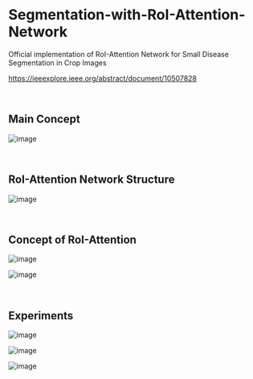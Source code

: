 # Segmentation-with-RoI-Attention-Network
Official implementation of RoI-Attention Network for Small Disease Segmentation in Crop Images

https://ieeexplore.ieee.org/abstract/document/10507828

<br/>

## Main Concept

![image](https://github.com/gymoon10/Segmentation-with-RoI-Attention-Network/assets/44194558/c0dc6806-1774-4992-a151-3e5022924c96)

<br/>

## RoI-Attention Network Structure

![image](https://github.com/gymoon10/Segmentation-with-RoI-Attention-Network/assets/44194558/5922dbdc-d3b2-451d-a402-c4a03da525c3)

<br/>

## Concept of RoI-Attention

![image](https://github.com/gymoon10/Segmentation-with-RoI-Attention-Network/assets/44194558/6b378333-631b-473e-b147-007cb02a50e6)

![image](https://github.com/gymoon10/Segmentation-with-RoI-Attention-Network/assets/44194558/cbaeea89-b828-44cd-ac5a-27f23cf7d941)

<br/>

## Experiments

![image](https://github.com/gymoon10/Segmentation-with-RoI-Attention-Network/assets/44194558/8d42fb85-d32b-4704-9dd0-cc97089824d7)

![image](https://github.com/gymoon10/Segmentation-with-RoI-Attention-Network/assets/44194558/3f85f737-8f04-4647-90e6-2f2db1de02b6)


![image](https://github.com/gymoon10/Segmentation-with-RoI-Attention-Network/assets/44194558/04bebc50-f123-4912-a546-369d246ae9a5)





